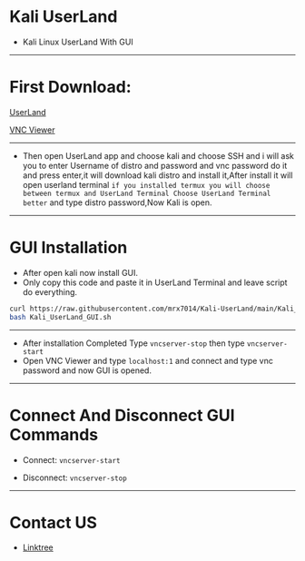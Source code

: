 # Kali UserLand

- Kali Linux UserLand With GUI
____

# First Download:

<a href="https://f-droid.org/repo/tech.ula_2927098.apk">UserLand</a>
<div>
<a href="https://play.google.com/store/apps/details?id=com.realvnc.viewer.android">VNC Viewer</a>
</div>

____

- Then open UserLand app and choose kali and choose SSH and i will ask you to enter Username of distro and password and vnc password do it and press enter,it will download kali distro and install it,After install it will open userland terminal ```if you installed termux you will choose between termux and UserLand Terminal Choose UserLand Terminal better``` and type distro password,Now Kali is open.

___

# GUI Installation 

- After open kali now install GUI.
- Only copy this code and paste it in UserLand Terminal and leave script do everything.
```sh
curl https://raw.githubusercontent.com/mrx7014/Kali-UserLand/main/Kali_UserLand_GUI.sh >> Kali_UserLand_GUI.sh
bash Kali_UserLand_GUI.sh
```
___

- After installation Completed Type ```vncserver-stop``` then type ```vncserver-start```
- Open VNC Viewer and type ```localhost:1``` and connect and type vnc password and now GUI is opened.

___

# Connect And Disconnect GUI Commands

- Connect: ```vncserver-start```

- Disconnect: ```vncserver-stop```

____

# Contact US

- <a href="https://linktr.ee/mrx7014">Linktree</a>
